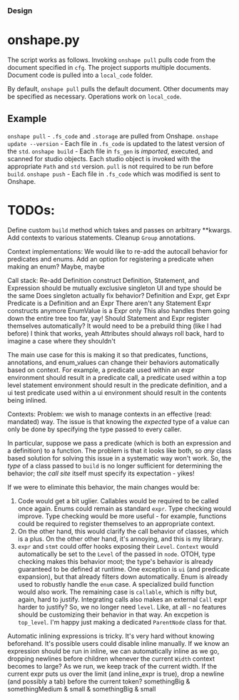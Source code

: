 ### Design
# onshape.py
The script works as follows.
Invoking `onshape pull` pulls code from the document specified in `cfg`.
The project supports multiple documents. Document code is pulled into a `local_code` folder.

By default, `onshape pull` pulls the default document. Other documents may be specified as necessary.
Operations work on `local_code`.

## Example
`onshape pull` - `.fs_code` and `.storage` are pulled from Onshape.
`onshape update --version` - Each file in `.fs_code` is updated to the latest version of the `std`.
`onshape build` - Each file in `fs_gen` is *imported*, executed, and scanned for studio objects. Each studio object is invoked with the appropriate `Path` and `std` version.
    `pull` is not required to be run before `build`.
`onshape push` - Each file in `.fs_code` which was modified is sent to Onshape.



# TODOs:
Define custom `build` method which takes and passes on arbitrary **kwargs.
Add contexts to various statements.
Cleanup `Group` annotations.

Context implementations:
We would like to re-add the autocall behavior for predicates and enums.
Add an option for registering a predicate when making an enum? Maybe, maybe

Call stack:
Re-add Definition construct
Definition, Statement, and Expression should be mutually exclusive singleton
UI and type should be the same
Does singleton actually fix behavior? 
Definition and Expr, get Expr
Predicate is a Definition and an Expr
There aren't any Statement Expr constructs anymore
EnumValue is a Expr only
This also handles them going down the entire tree too far, yay!
Should Statement and Expr register themselves automatically?
It would need to be a prebuild thing (like I had before)
I think that works, yeah
Attributes should always roll back, hard to imagine a case where they shouldn't

The main use case for this is making it so that predicates, functions, annotations, and enum_values can change their behaviors automatically based on context.
For example, a predicate used within an expr environment should result in a predicate call, a predicate used within a top level statement environment should result in 
the predicate definition, and a ui test predicate used within a ui environment should result in the contents being inlined.

Contexts:
Problem: we wish to manage contexts in an effective (read: mandated) way. 
The issue is that knowing the *expected* type of a value can only be done by specifying the type passed to every caller.

In particular, suppose we pass a predicate (which is both an expression and a definition) to a function. The problem is that it looks like both, so *any* class based
solution for solving this issue in a systematic way won't work. So, the *type* of a class passed to `build` is no longer sufficient for determining the behavior; the
*call site* itself must specify its expectation - yikes!

If we were to eliminate this behavior, the main changes would be:
1. Code would get a bit uglier. Callables would be required to be called once again. Enums could remain as standard `expr`. Type checking would improve. 
Type checking would be more useful - for example, functions could be required to register themselves to an appropriate context.
2. On the other hand, this would clarify the call behavior of classes, which is a plus. On the other other hand, it's annoying, and this is my library.
3. `expr` and `stmt` could offer hooks exposing their `Level`. `Context` would automatically be set to the `Level` of the passed in `node`. OTOH, type checking
   makes this behavior moot; the type's behavior is already guaranteed to be defined at runtime. One exception is `ui` (and predicate expansion),
    but that already filters down automatically.
    Enum is already used to robustly handle the `enum` case. A specialized build function would also work. 
    The remaining case is `callable`, which is nifty but, again, hard to justify. Integrating calls also makes an external `Call` expr harder to justify?
So, we no longer need `level`. Like, at all - no features should be customizing their behavior in that way.
An excpetion is `top_level`. I'm happy just making a dedicated `ParentNode` class for that.


Automatic inlining expressions is tricky. It's very hard without knowing beforehand. It's possible users could disable inline manually. 
If we know an expression should be run in inline, we can automatically inline as we go, dropping newlines before children whenever
the current `Width` context becomes to large?
As we run, we keep track of the current width. If the current expr puts us over the limit (and inline_expr is true), drop a newline (and possibly a tab) before the current token?
somethingBig & 
    somethingMedium & small & 
    somethingBig & small
